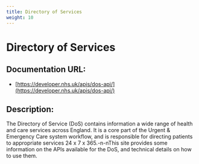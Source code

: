 ```yaml
---
title: Directory of Services
weight: 10
---
```


# Directory of Services

## Documentation URL:
 - [https://developer.nhs.uk/apis/dos-api/](https://developer.nhs.uk/apis/dos-api/)

## Description:
The Directory of Service (DoS) contains information a wide range of health and care services across England. It is a core part of the Urgent & Emergency Care system workflow, and is responsible for directing patients to appropriate services 24 x 7 x 365.-n-nThis site provides some information on the APIs available for the DoS, and technical details on how to use them.

